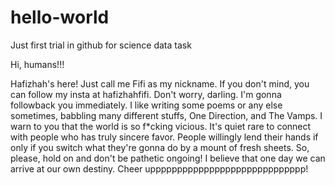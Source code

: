 # hello-world
Just first trial in github for science data task

Hi, humans!!!

Hafizhah's here! Just call me Fifi as my nickname. If you don't mind, you can follow my insta at hafizhahfifi. Don't worry, darling. I'm gonna followback you immediately. 
I like writing some poems or any else sometimes, babbling many different stuffs, One Direction, and The Vamps.
I warn to you that the world is so f*cking vicious. It's quiet rare to connect with people who has truly sincere favor.
People willingly lend their hands if only if you switch what they're gonna do by a mount of fresh sheets. 
So, please, hold on and don't be pathetic ongoing! I believe that one day we can arrive at our own destiny. 
Cheer uppppppppppppppppppppppppppppp!
